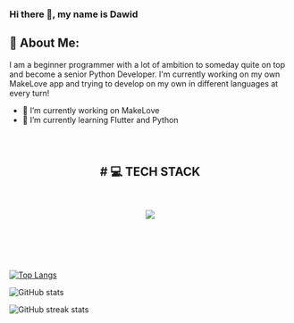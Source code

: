 ### Hi there 👋, my name is Dawid
## 💫 About Me:

I am a beginner programmer with a lot of ambition to someday quite on top and become a senior Python Developer. I'm currently working on my own MakeLove app and trying to develop on my own in different languages at every turn!

- 🔭 I’m currently working on MakeLove 
- 🌱 I’m currently learning Flutter and Python <br>
  
  
<br> 

  # <h2 align="center"> # 💻 TECH STACK </h2>
  <br/>
  <p align="center">
  <a href="https://skillicons.dev">
    <img src="https://skillicons.dev/icons?i=js,php,sqlite,py,flutter,html,css,dart,vscode" />
  </a>
</p>

<br>

##

<br>


[![Top Langs](https://github-readme-stats.vercel.app/api/top-langs/?username=frazq)](https://github.com/anuraghazra/github-readme-stats)

![GitHub stats](https://github-readme-stats.vercel.app/api?username=frazq&show_icons=true)  

![GitHub streak stats](https://streak-stats.demolab.com/?user=frazq) 


